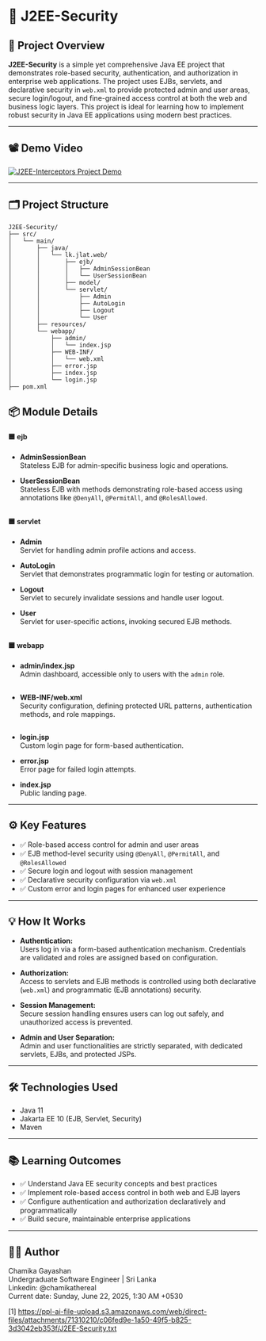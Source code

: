 # 🚀 J2EE-Security

## 📝 Project Overview

**J2EE-Security** is a simple yet comprehensive Java EE project that demonstrates role-based security, authentication, and authorization in enterprise web applications. The project uses EJBs, servlets, and declarative security in `web.xml` to provide protected admin and user areas, secure login/logout, and fine-grained access control at both the web and business logic layers. This project is ideal for learning how to implement robust security in Java EE applications using modern best practices.

---

## 📽️ Demo Video
[![J2EE-Interceptors Project Demo](https://github.com/chamikathereal/J2EE-Security/blob/main/J2EE-Security.png)](https://youtu.be/gBETeOlbXQk)

---

## 🗂️ Project Structure

```
J2EE-Security/
├── src/
│   └── main/
│       ├── java/
│       │   └── lk.jlat.web/
│       │       ├── ejb/
│       │       │   ├── AdminSessionBean
│       │       │   └── UserSessionBean
│       │       ├── model/
│       │       └── servlet/
│       │           ├── Admin
│       │           ├── AutoLogin
│       │           ├── Logout
│       │           └── User
│       ├── resources/
│       └── webapp/
│           ├── admin/
│           │   └── index.jsp
│           ├── WEB-INF/
│           │   └── web.xml
│           ├── error.jsp
│           ├── index.jsp
│           └── login.jsp
├── pom.xml
```

## 📦 Module Details

#### 🟦 **ejb**
- **AdminSessionBean**  
  Stateless EJB for admin-specific business logic and operations.
  
- **UserSessionBean**  
  Stateless EJB with methods demonstrating role-based access using annotations like `@DenyAll`, `@PermitAll`, and `@RolesAllowed`.

##

#### 🟦 **servlet**
- **Admin**  
  Servlet for handling admin profile actions and access.
  
- **AutoLogin**  
  Servlet that demonstrates programmatic login for testing or automation.
  
- **Logout**  
  Servlet to securely invalidate sessions and handle user logout.
  
- **User**  
  Servlet for user-specific actions, invoking secured EJB methods.

##

#### 🟦 **webapp**
- **admin/index.jsp**  
  Admin dashboard, accessible only to users with the `admin` role.

  ##
  
- **WEB-INF/web.xml**  
  Security configuration, defining protected URL patterns, authentication methods, and role mappings.

  ##
  
- **login.jsp**  
  Custom login page for form-based authentication.
  
- **error.jsp**  
  Error page for failed login attempts.
  
- **index.jsp**  
  Public landing page.

---

## ⚙️ Key Features

- ✅ Role-based access control for admin and user areas
- ✅ EJB method-level security using `@DenyAll`, `@PermitAll`, and `@RolesAllowed`
- ✅ Secure login and logout with session management
- ✅ Declarative security configuration via `web.xml`
- ✅ Custom error and login pages for enhanced user experience

---

## 💡 How It Works

- **Authentication:**  
  Users log in via a form-based authentication mechanism. Credentials are validated and roles are assigned based on configuration.

- **Authorization:**  
  Access to servlets and EJB methods is controlled using both declarative (`web.xml`) and programmatic (EJB annotations) security.

- **Session Management:**  
  Secure session handling ensures users can log out safely, and unauthorized access is prevented.

- **Admin and User Separation:**  
  Admin and user functionalities are strictly separated, with dedicated servlets, EJBs, and protected JSPs.

---

## 🛠️ Technologies Used

- Java 11
- Jakarta EE 10 (EJB, Servlet, Security)
- Maven

---

## 📚 Learning Outcomes

- ✅ Understand Java EE security concepts and best practices
- ✅ Implement role-based access control in both web and EJB layers
- ✅ Configure authentication and authorization declaratively and programmatically
- ✅ Build secure, maintainable enterprise applications

---

## 🧑‍💻 Author

Chamika Gayashan  
Undergraduate Software Engineer | Sri Lanka  
Linkedin: @chamikathereal  
Current date: Sunday, June 22, 2025, 1:30 AM +0530

[1] https://ppl-ai-file-upload.s3.amazonaws.com/web/direct-files/attachments/71310210/c06fed9e-1a50-49f5-b825-3d3042eb353f/J2EE-Security.txt
